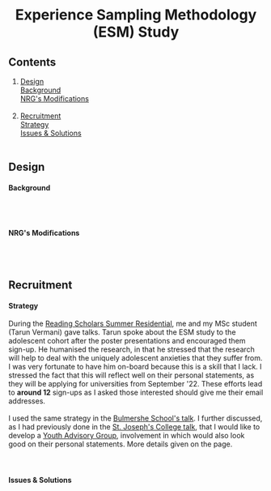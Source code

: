 <h1 align="center"> Experience Sampling Methodology (ESM) Study </h1>

## Contents
1. [Design](esm1.md#design)<br>[Background](esm1.md#background)<br>[NRG's Modifications](esm1.md#nrgs-modifications)<br><br>
2. [Recruitment](esm1.md#recruitment)<br>[Strategy](esm1.md#strategy)<br>[Issues & Solutions](esm1.md#issues--solutions)<br><br>

## Design
#### Background

<br>
<br>

#### NRG's Modifications

<br>
<br>

## Recruitment
#### Strategy
During the [Reading Scholars Summer Residential](https://angadsahni93.github.io/outreach.html#--5th-7th-july-2022-summer-residential), me and my MSc student (Tarun Vermani) gave talks. Tarun spoke about the ESM study to the adolescent cohort after the poster presentations and encouraged them sign-up. He humanised the research, in that he stressed that the research will help to deal with the uniquely adolescent anxieties that they suffer from. I was very fortunate to have him on-board because this is a skill that I lack. I stressed the fact that this will reflect well on their personal statements, as they will be applying for universities from September '22. These efforts lead to <b>around 12</b> sign-ups as I asked those interested should give me their email addresses. 
<br>
<br>
I used the same strategy in the [Bulmershe School's talk](https://angadsahni93.github.io/outreach.html#bulmershe-school). I further discussed, as I had previously done in the [St. Joseph's College talk](https://angadsahni93.github.io/outreach.html#st-josephs-college), that I would like to develop a [Youth Advisory Group](https://angadsahni93.github.io/yga.html), involvement in which would also look good on their personal statements. More details given on the page.  
<br>
<br>

#### Issues & Solutions


<br>
<br>
<br>
<br>
